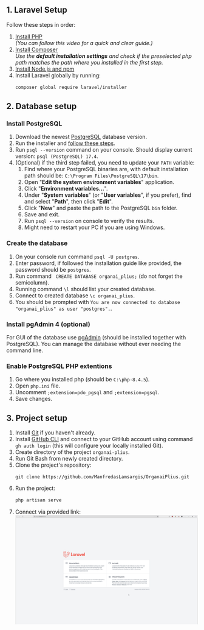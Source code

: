 ## 1. Laravel Setup
Follow these steps in order:
1. [Install PHP](https://www.youtube.com/watch?v=n04w2SzGr_U)  
   *(You can follow this video for a quick and clear guide.)*
2. [Install Composer](https://getcomposer.org/)  
   *Use the **default installation settings** and check if the preselected php path matches the path where you installed in the first step.*
3. [Install Node.js and npm](https://nodejs.org/en)  
4. Install Laravel globally by running:  
   ```bash
   composer global require laravel/installer
   ```
## 2. Database setup
### Install PostgreSQL
1. Download the newest [PostgreSQL](https://www.enterprisedb.com/downloads/postgres-postgresql-downloads) database version.
2. Run the installer and [follow these steps](https://www.w3schools.com/postgresql/postgresql_install.php).
3. Run `psql --version` command on your console. Should display current version: `psql (PostgreSQL) 17.4`.
4. (Optional) if the third step failed, you need to update your `PATH` variable:
    1. Find where your PostgreSQL binaries are, with default installation path should be: `C:\Program Files\PostgreSQL\17\bin`.
    2. Open "**Edit the system environment variables**" application.
    3. Click "**Environment variables...**".
    4. Under "**System variables**" (or "**User variables**", if you prefer), find and select "**Path**", then click "**Edit**".
    5. Click "**New**" and paste the path to the PostgreSQL `bin` folder.
    6. Save and exit.
    7. Run `psql --version` on console to verify the results.
    8. Might need to restart your PC if you are using Windows.
### Create the database
1. On your console run command `psql -U postgres`.
2. Enter password, if followed the installation guide like provided, the password should be `postgres`.
3. Run command ` CREATE DATABASE organai_plius;` (do not forget the semicolumn).
4. Running command `\l` should list your created database.
5. Connect to created database `\c organai_plius`.
6. You should be prompted with `You are now connected to database "organai_plius" as user "postgres".`.
### Install pgAdmin 4 (optional)
For GUI of the database use [pgAdmin](https://www.pgadmin.org/) (should be installed together with PostgreSQL). You can manage the database without ever needing the command line.
### Enable PostgreSQL PHP extentions
1. Go where you installed php (should be `C:\php-8.4.5`).
2. Open `php.ini` file.
3. Uncomment `;extension=pdo_pgsql` and `;extension=pgsql`.
4. Save changes.
## 3. Project setup
1. Install [Git](https://git-scm.com/downloads) if you haven't already.
3. Install [GitHub CLI](https://cli.github.com/) and connect to your GitHub account using command `gh auth login` (this will configure your locally installed Git).
2. Create directory of the project `organai-plius`.
4. Run Git Bash from newly created directory.
5. Clone the project's repository: 
    ```git
    git clone https://github.com/ManfredasLamsargis/OrganaiPlius.git
    ```
6. Run the project:
    ```cmd
    php artisan serve
    ```
7. Connect via provided link:
    ![](images/default-website.png)